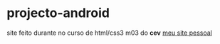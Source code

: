 # projecto-android
 site feito durante no curso de html/css3 m03 do **cev**
[meu site pessoal](https://ricardomassungui.github.io/site-pessoal/ )
